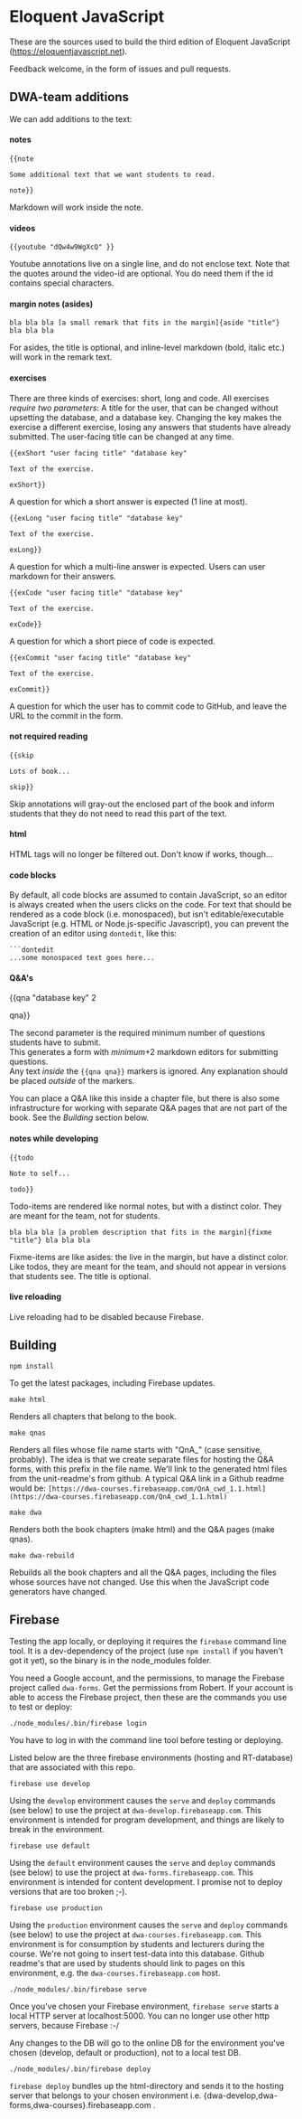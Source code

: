 # Eloquent JavaScript

These are the sources used to build the third edition of Eloquent
JavaScript (https://eloquentjavascript.net).

Feedback welcome, in the form of issues and pull requests.

## DWA-team additions

We can add additions to the text:

#### notes
```
{{note

Some additional text that we want students to read.

note}}
```
Markdown will work inside the note.

#### videos
```
{{youtube "dQw4w9WgXcQ" }}
```
Youtube annotations live on a single line, and do not enclose text. Note that the quotes around the video-id are optional. You do need them if the
id contains special characters.

#### margin notes (asides)
```
bla bla bla [a small remark that fits in the margin]{aside "title"} bla bla bla
```
For asides, the title is optional, and inline-level markdown (bold, italic etc.) will work in the remark text.

#### exercises

There are three kinds of exercises: short, long and code. All exercises
_require two parameters_: A title for the user, that can be changed without upsetting the
database, and a database key. Changing the key makes the exercise a different exercise, losing
any answers that students have already submitted. The user-facing title can be changed at any time.


```
{{exShort "user facing title" "database key"

Text of the exercise.

exShort}}
```
A question for which a short answer is expected (1 line at most).

```
{{exLong "user facing title" "database key"

Text of the exercise.

exLong}}
```
A question for which a multi-line answer is expected. Users can user markdown for their answers.

```
{{exCode "user facing title" "database key"

Text of the exercise.

exCode}}
```
A question for which a short piece of code is expected.

```
{{exCommit "user facing title" "database key"

Text of the exercise.

exCommit}}
```
A question for which the user has to commit code to GitHub, and leave the URL to the commit in the form.

#### not required reading
```
{{skip

Lots of book...

skip}}
```
Skip annotations will gray-out the enclosed part of the book and inform students that they do not need to read this part of the text.

#### html

HTML tags will no longer be filtered out. Don't know if <BLINK> works, though...

#### code blocks

By default, all code blocks are assumed to contain JavaScript, so an editor is always created when the users clicks on the code. For text that should be rendered as a code block (i.e. monospaced), but isn't editable/executable JavaScript (e.g. HTML or Node.js-specific Javascript), you can prevent the creation of an editor using  `dontedit`, like this:

```
```dontedit
...some monospaced text goes here...
``````


#### Q&A's

{{qna "database key" 2

qna}}

The second parameter is the required minimum number of questions students have to submit.  
This generates a form with _minimum_+2 markdown editors for submitting questions.  
Any text _inside_ the `{{qna qna}}` markers is ignored. Any explanation should be placed _outside_ of the markers.

You can place a Q&A like this inside a chapter file, but there is also some infrastructure for working with separate Q&A pages that are not part of the book. See the _Building_ section below.  

#### notes while developing
```
{{todo

Note to self...  

todo}}
```
Todo-items are rendered like normal notes, but with a distinct color. They are meant for the team, not for students.

```
bla bla bla [a problem description that fits in the margin]{fixme "title"} bla bla bla
```
Fixme-items are like asides: the live in the margin, but have a distinct color. Like todos, they are meant for the team, and should not appear in versions that students see. The title is optional.

#### live reloading

Live reloading had to be disabled because Firebase.


## Building

    npm install

To get the latest packages, including Firebase updates.

    make html

Renders all chapters that belong to the book.

    make qnas

Renders all files whose file name starts with "QnA_" (case sensitive, probably). The idea is that we create separate files for hosting the Q&A forms, with this prefix in the file name. We'll link to the generated html files from the unit-readme's from github. A typical Q&A link in a Github readme would be: `[https://dwa-courses.firebaseapp.com/QnA_cwd_1.1.html](https://dwa-courses.firebaseapp.com/QnA_cwd_1.1.html)`

    make dwa

Renders both the book chapters (make html) and the Q&A pages (make qnas).

    make dwa-rebuild

Rebuilds all the book chapters and all the Q&A pages, including the files whose sources have not changed. Use this when the JavaScript code generators have changed.

## Firebase

Testing the app locally, or deploying it requires the `firebase` command line tool. It is a dev-dependency of the project (use `npm install` if you haven't got it yet), so the binary is in the node_modules folder.

You need a Google account, and the permissions, to manage the Firebase project called `dwa-forms`. Get the permissions from Robert. If your account is able to access the Firebase project, then these are the commands you use to test or deploy:

    ./node_modules/.bin/firebase login

You have to log in with the command line tool before testing or deploying.

Listed below are the three firebase environments (hosting and RT-database) that are associated with this repo.

    firebase use develop

Using the `develop` environment causes the `serve` and `deploy` commands (see below) to use the project at `dwa-develop.firebaseapp.com`. This environment is intended for program development, and things are likely to break in the environment.

    firebase use default

Using the `default` environment causes the `serve` and `deploy` commands (see below) to use the project at `dwa-forms.firebaseapp.com`. This environment is intended for content development. I promise not to deploy versions that are too broken ;-).

    firebase use production

Using the `production` environment causes the `serve` and `deploy` commands (see below) to use the project at `dwa-courses.firebaseapp.com`. This environment is for consumption by students and lecturers during the course. We're not going to insert test-data into this database. Github readme's that are used by students should link to pages on this environment, e.g. the `dwa-courses.firebaseapp.com` host.

    ./node_modules/.bin/firebase serve

Once you've chosen your Firebase environment, `firebase serve` starts a local HTTP server at localhost:5000. You can no longer use other http servers, because Firebase :-/  

Any changes to the DB will go to the online DB for the environment you've chosen (develop, default or production), not to a local test DB.

    ./node_modules/.bin/firebase deploy

`firebase deploy` bundles up the html-directory and sends it to the hosting server that belongs to your chosen environment i.e. {dwa-develop,dwa-forms,dwa-courses}.firebaseapp.com .

